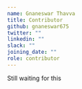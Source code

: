 ```yaml
---
name: Gnaneswar Thavva
title: Contributor
github: gnaneswar675
twitter: ""
linkedin: ""
slack: ""
joining_date: ""
role: contributor
---
```


Still waiting for this
